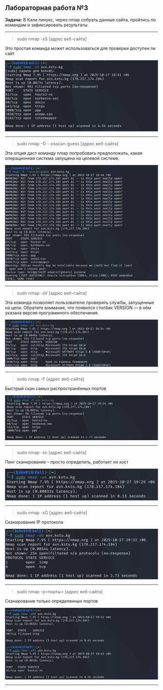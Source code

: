 ## Лабораторная работа №3

 **Задача:** В Кали линукс, через nmap собрать данные сайта, пройтись по командам и зафиксировать результаты.
 ______________________________________________

>sudo nmap -sS [адрес веб-сайта]

Это простая команда может использоваться для проверки доступен ли сайт

![firstcmd](firstcmd.png)
_______________________________________________

>sudo nmap -O --osscan-guess [адрес веб-сайта]

Эта опция даст команду nmap попробовать предположить, какая операционная система запущена на целевой системе. 

![secondcmd](secondcmd.png)
_______________________________________________

>sudo nmap -sV [адрес веб-сайта]

Эта команда позволяет пользователю проверить службы, запущенные на цели. Обратите внимание, что появился столбик VERSION — в нём указана версия программного обеспечения.

![thirdcmd](thirdcmd.png)
_______________________________________________

>sudo nmap -F [адрес веб-сайта]

Быстрый скан самых распространённых портов

![fourthcmd](fourthcmd.png)
_______________________________________________

>sudo nmap -sn [адрес веб-сайта]

Пинг сканирование – просто определить, работает ли хост

![fifthcmd](fifthcmd.png)
_______________________________________________

>sudo nmap -sO [адрес веб-сайта]

Сканирование IP протокола

![sixthcmd](sixthcmd.png)
_______________________________________________

>sudo nmap -p<порты> [адрес веб-сайта]

Сканирование только определенных портов

![seventhcmd](seventhcmd.png)
_______________________________________________